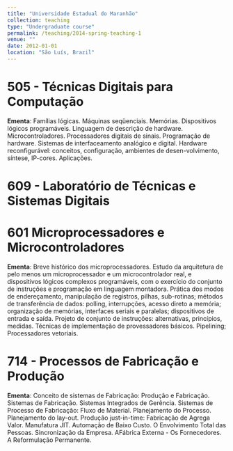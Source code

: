 ```yaml
---
title: "Universidade Estadual do Maranhão"
collection: teaching
type: "Undergraduate course"
permalink: /teaching/2014-spring-teaching-1
venue: ""
date: 2012-01-01
location: "São Luís, Brazil"
---
```


505	- Técnicas Digitais para Computação
=======
<b>Ementa</b>: Famílias lógicas. Máquinas seqüenciais. Memórias. Dispositivos lógicos
programáveis. Linguagem de descrição de hardware. Microcontroladores.
Processadores digitais de sinais. Programação de hardware. Sistemas de interfaceamento
analógico e digital. Hardware reconfigurável: conceitos, configuração,
ambientes de desen-volvimento, síntese, IP-cores. Aplicações. 



609	- Laboratório de Técnicas e Sistemas Digitais
=======

601 Microprocessadores e Microcontroladores 
=======
<b>Ementa</b>:  Breve histórico dos microprocessadores. Estudo da arquitetura de pelo menos um
microprocessador e um microcontrolador real, e dispositivos lógicos complexos
programáveis, com o exercício do conjunto de instruções e programação em
linguagem montadora. Prática dos modos de endereçamento, manipulação de
registros, pilhas, sub-rotinas; métodos de transferência de dados: polling,
interrupções, acesso direto a memória; organização de memórias, interfaces
seriais e paralelas; dispositivos de entrada e saída. Projeto de conjunto de
instruções: alternativas, princípios, medidas. Técnicas de implementação de
provessadores básicos. Pipelining; Processadores vetoriais. 

714 - Processos de Fabricação e Produção 
=======
<b>Ementa</b>: Conceito de sistemas de Fabricação: Produção e Fabricação. Sistemas de
Fabricação. Sistemas Integrados de Gerência. Sistemas de Processo de
Fabricação: Fluxo de Material. Planejamento do Processo. Planejamento do
lay-out. Produção just-in-time: Fabricação de Agrega Valor. Manufatura
JIT. Automação de Baixo Custo. O Envolvimento Total das Pessoas.
Sincronização da Empresa. AFábrica Externa - Os Fornecedores. A Reformulação Permanente. 

